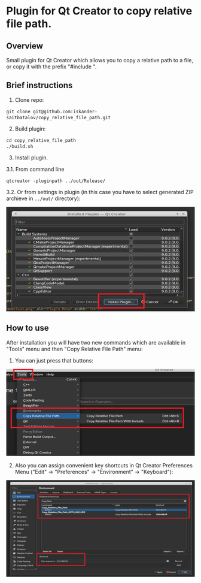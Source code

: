 # Plugin for Qt Creator to copy relative file path.

## Overview

Small plugin for Qt Creator which allows you to copy a relative path to a file, or copy it with the prefix "#include ".

## Brief instructions

1. Clone repo:
```console
git clone git@github.com:iskander-saitbatalov/copy_relative_file_path.git
```

2. Build plugin:

```console
cd copy_relative_file_path
./build.sh
```

3. Install plugin.

  3.1. From command line

  ```console
  qtcreator -pluginpath ../out/Release/
  ```

  3.2. Or from settings in plugin (in this case you have to select generated ZIP archieve in `../out/` directory):

<img src="resources/github_img/install_plugin.png" alt="Plugin Menu" width="650"/>

## How to use
After installation you will have two new commands which are available in "Tools" menu and then "Copy Relative File Path" menu:

1. You can just press that buttons:

<img src="resources/github_img/plugin_menu.png" alt="Plugin Menu" width="550"/>

2. Also you can assign convenient key shortcuts in Qt Creator Preferences Menu ("Edit" -> "Preferences" -> "Environment" -> "Keyboard"):

<img src="resources/github_img/shortcut.png" alt="Plugin Menu" width="700"/>

